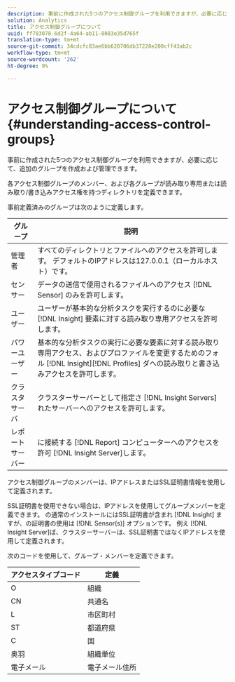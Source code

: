 ```yaml
---
description: 事前に作成された5つのアクセス制御グループを利用できますが、必要に応じて、追加のグループを作成および管理できます。
solution: Analytics
title: アクセス制御グループについて
uuid: ff783078-6d2f-4a64-ab11-8083e35d765f
translation-type: tm+mt
source-git-commit: 34cdcfc83ae6bb620706db37228e200cff43ab2c
workflow-type: tm+mt
source-wordcount: '262'
ht-degree: 9%

---
```



# アクセス制御グループについて{#understanding-access-control-groups}

事前に作成された5つのアクセス制御グループを利用できますが、必要に応じて、追加のグループを作成および管理できます。

各アクセス制御グループのメンバー、および各グループが読み取り専用または読み取り/書き込みアクセス権を持つディレクトリを定義できます。

事前定義済みのグループは次のように定義します。

| グループ | 説明 |
|---|---|
| 管理者 | すべてのディレクトリとファイルへのアクセスを許可します。 デフォルトのIPアドレスは127.0.0.1（ローカルホスト）です。 |
| センサー | データの送信で使用されるファイルへのアクセス [!DNL Sensor] のみを許可します。 |
| ユーザー | ユーザーが基本的な分析タスクを実行するのに必要な [!DNL Insight] 要素に対する読み取り専用アクセスを許可します。 |
| パワーユーザー | 基本的な分析タスクの実行に必要な要素に対する読み取り専用アクセス、およびプロファイルを変更するためのフォル [!DNL Insight][!DNL Profiles] ダへの読み取りと書き込みアクセスを許可します。 |
| クラスタサーバ | クラスターサーバーとして指定さ [!DNL Insight Servers] れたサーバーへのアクセスを許可します。 |
| レポートサーバー | に接続する [!DNL Report] コンピューターへのアクセスを許可 [!DNL Insight Server]します。 |

アクセス制御グループのメンバーは、IPアドレスまたはSSL証明書情報を使用して定義されます。

SSL証明書を使用できない場合は、IPアドレスを使用してグループメンバーを定義できます。 の通常のインストールにはSSL証明書が含まれ [!DNL Insight] ますが、の証明書の使用は [!DNL Sensor(s)] オプションです。 例え [!DNL Insight Server]ば、クラスターサーバーは、SSL証明書ではなくIPアドレスを使用して定義されます。

次のコードを使用して、グループ・メンバーを定義できます。

| アクセスタイプコード | 定義 |
|---|---|
| O | 組織 |
| CN | 共通名 |
| L | 市区町村 |
| ST | 都道府県 |
| C | 国 |
| 奥羽 | 組織単位 |
| 電子メール | 電子メール住所 |

